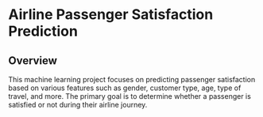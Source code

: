# Airline Passenger Satisfaction Prediction

## Overview

This machine learning project focuses on predicting passenger satisfaction based on various features such as gender, customer type, age, type of travel, and more. The primary goal is to determine whether a passenger is satisfied or not during their airline journey.

